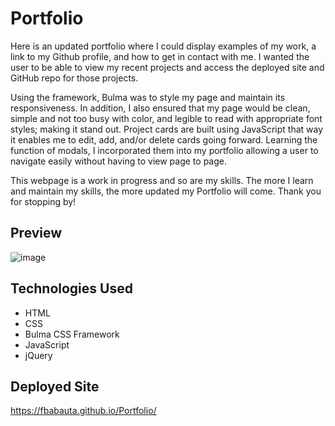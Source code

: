 # Portfolio

Here is an updated portfolio where I could display examples of my work, a link to my Github profile, and how to get in contact with me.
I wanted the user to be able to view my recent projects and access the deployed site and GitHub repo for those projects.

Using the framework, Bulma was to style my page and maintain its responsiveness. In addition, I also ensured that my page would be clean, simple and not too busy with color, and legible to read with appropriate font styles; making it stand out. Project cards are built using JavaScript that way it enables me to edit, add, and/or delete cards going forward. Learning the function of modals, I incorporated them into my portfolio allowing a user to navigate easily without having to view page to page. 

This webpage is a work in progress and so are my skills. The more I learn and maintain my skills, the more updated my Portfolio will come. Thank you for stopping by!

## Preview
![image](https://user-images.githubusercontent.com/70370805/102366966-1539e400-3f6e-11eb-9de0-b1aa821887ac.png)

## Technologies Used
* HTML
* CSS
* Bulma CSS Framework
* JavaScript
* jQuery

## Deployed Site
https://fbabauta.github.io/Portfolio/
